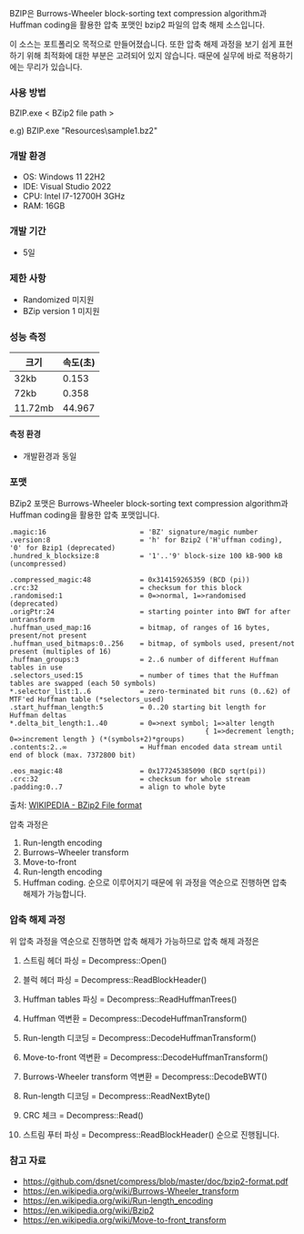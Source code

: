 BZIP은 Burrows-Wheeler block-sorting text compression algorithm과 Huffman coding을 활용한 압축 포맷인 bzip2 파일의 압축 해제 소스입니다.

이 소스는 포트폴리오 목적으로 만들어졌습니다. 
또한 압축 해제 과정을 보기 쉽게 표현하기 위해 최적화에 대한 부분은 고려되어 있지 않습니다. 때문에 실무에 바로 적용하기에는 무리가 있습니다.

### 사용 방법
BZIP.exe < BZip2 file path >

e.g) BZIP.exe "Resources\sample1.bz2"

### 개발 환경
- OS: Windows 11 22H2
- IDE: Visual Studio 2022
- CPU: Intel I7-12700H 3GHz
- RAM: 16GB

### 개발 기간
- 5일

### 제한 사항
- Randomized 미지원
- BZip version 1 미지원

### 성능 측정
| 크기    | 속도(초) |
| ------- | -------- |
| 32kb    | 0.153    |
| 72kb    | 0.358     |
| 11.72mb | 44.967   |

#### 측정 환경
- 개발환경과 동일

### 포맷 

BZip2 포맷은 Burrows-Wheeler block-sorting text compression algorithm과 Huffman coding을 활용한 압축 포맷입니다. 


```
.magic:16                       = 'BZ' signature/magic number
.version:8                      = 'h' for Bzip2 ('H'uffman coding), '0' for Bzip1 (deprecated)
.hundred_k_blocksize:8          = '1'..'9' block-size 100 kB-900 kB (uncompressed)

.compressed_magic:48            = 0x314159265359 (BCD (pi))
.crc:32                         = checksum for this block
.randomised:1                   = 0=>normal, 1=>randomised (deprecated)
.origPtr:24                     = starting pointer into BWT for after untransform
.huffman_used_map:16            = bitmap, of ranges of 16 bytes, present/not present
.huffman_used_bitmaps:0..256    = bitmap, of symbols used, present/not present (multiples of 16)
.huffman_groups:3               = 2..6 number of different Huffman tables in use
.selectors_used:15              = number of times that the Huffman tables are swapped (each 50 symbols)
*.selector_list:1..6            = zero-terminated bit runs (0..62) of MTF'ed Huffman table (*selectors_used)
.start_huffman_length:5         = 0..20 starting bit length for Huffman deltas
*.delta_bit_length:1..40        = 0=>next symbol; 1=>alter length
                                                { 1=>decrement length;  0=>increment length } (*(symbols+2)*groups)
.contents:2..∞                  = Huffman encoded data stream until end of block (max. 7372800 bit)

.eos_magic:48                   = 0x177245385090 (BCD sqrt(pi))
.crc:32                         = checksum for whole stream
.padding:0..7                   = align to whole byte
```
출처: [WIKIPEDIA - BZip2 File format](https://en.wikipedia.org/wiki/Bzip2#File_format)


압축 과정은
1. Run-length encoding
2. Burrows–Wheeler transform
3. Move-to-front
4. Run-length encoding
5. Huffman coding.
순으로 이루어지기 때문에 위 과정을 역순으로 진행하면 압축 해제가 가능합니다.


### 압축 해제 과정
위 압축 과정을 역순으로 진행하면 압축 해제가 가능하므로 압축 해제 과정은
1. 스트림 헤더 파싱                                       = Decompress::Open()
   
2. 블럭 헤더 파싱                                         = Decompress::ReadBlockHeader()
3. Huffman tables 파싱                                   = Decompress::ReadHuffmanTrees()
4. Huffman 역변환                                        = Decompress::DecodeHuffmanTransform()
5. Run-length 디코딩                                     = Decompress::DecodeHuffmanTransform()
6. Move-to-front 역변환                                  = Decompress::DecodeHuffmanTransform()
7. Burrows-Wheeler transform 역변환                      = Decompress::DecodeBWT()
8. Run-length 디코딩                                     = Decompress::ReadNextByte()
9. CRC 체크                                              = Decompress::Read()
   
10. 스트림 푸터 파싱                                      = Decompress::ReadBlockHeader()
순으로 진행됩니다.



### 참고 자료
- https://github.com/dsnet/compress/blob/master/doc/bzip2-format.pdf
- https://en.wikipedia.org/wiki/Burrows-Wheeler_transform
- https://en.wikipedia.org/wiki/Run-length_encoding
- https://en.wikipedia.org/wiki/Bzip2
- https://en.wikipedia.org/wiki/Move-to-front_transform
